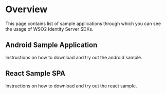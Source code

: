 # Overview
This page contains list of sample applications through which you can see the usage of WSO2 Identity Server SDKs.

## Android Sample Application
Instructions on how to download and try out the android sample.

## React Sample SPA
Instructions on how to download and try out the react sample.
